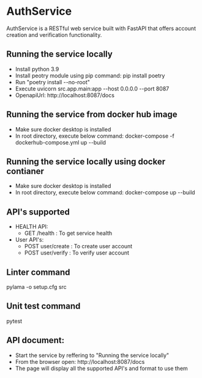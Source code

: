 # AuthService
AuthService is a RESTful web service built with FastAPI that offers account creation and verification functionality.

## Running the service locally
- Install python 3.9
- Install peotry module using pip command: pip install poetry
- Run "poetry install --no-root"
- Execute uvicorn src.app.main:app --host 0.0.0.0 --port 8087
- OpenapiUrl: http://localhost:8087/docs

## Running the service from docker hub image
 - Make sure docker desktop is installed
 - In root directory, execute below command:
      docker-compose -f dockerhub-compose.yml up --build

## Running the service locally using docker contianer
 - Make sure docker desktop is installed
 - In root directory, execute below command:
      docker-compose up --build

## API's supported
- HEALTH API:
  - GET /health : To get service health
- User API's:
  - POST user/create : To create user account
  - POST user/verify  : To verify user account


## Linter command
pylama -o setup.cfg src

## Unit test command
pytest

## API document:
 - Start the service by reffering to "Running the service locally"
 - From the browser open: http://localhost:8087/docs
 - The page will display all the supported API's and format to use them
